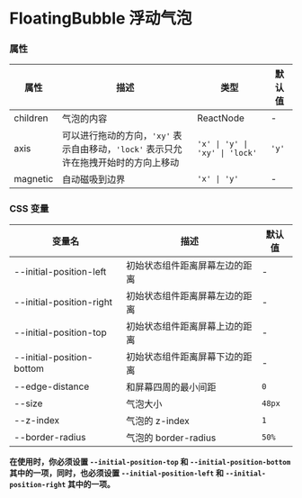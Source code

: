 # FloatingBubble 浮动气泡 <Experimental></Experimental>

<code src="./demos/demo1.tsx"></code>

<code src="./demos/demo2.tsx"></code>

<code src="./demos/demo3.tsx"></code>

### 属性

| 属性     | 描述                                                                                 | 类型                           | 默认值 |
| -------- | ------------------------------------------------------------------------------------ | ------------------------------ | ------ |
| children | 气泡的内容                                                                           | ReactNode                      | -      |
| axis     | 可以进行拖动的方向，`'xy'` 表示自由移动，`'lock'` 表示只允许在拖拽开始时的方向上移动 | `'x' \| 'y' \| 'xy' \| 'lock'` | `'y'`  |
| magnetic | 自动磁吸到边界                                                                       | `'x' \| 'y'`                   | -      |

### CSS 变量

| 变量名                    | 描述                           | 默认值 |
| ------------------------- | ------------------------------ | ------ |
| --initial-position-left   | 初始状态组件距离屏幕左边的距离 | -      |
| --initial-position-right  | 初始状态组件距离屏幕左边的距离 | -      |
| --initial-position-top    | 初始状态组件距离屏幕上边的距离 | -      |
| --initial-position-bottom | 初始状态组件距离屏幕下边的距离 | -      |
| --edge-distance           | 和屏幕四周的最小间距           | `0`    |
| --size                    | 气泡大小                       | `48px` |
| --z-index                 | 气泡的 z-index                 | `1`    |
| --border-radius           | 气泡的 border-radius           | `50%`  |

**在使用时，你必须设置 `--initial-position-top` 和 `--initial-position-bottom` 其中的一项，同时，也必须设置 `--initial-position-left` 和 `--initial-position-right` 其中的一项。**
